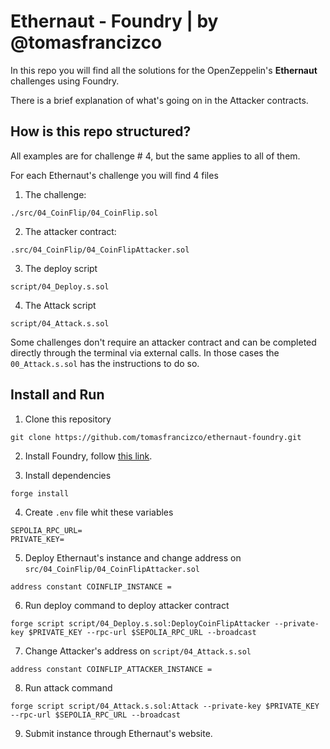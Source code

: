 
# Ethernaut - Foundry | by @tomasfrancizco

In this repo you will find all the solutions for the OpenZeppelin's **Ethernaut** challenges using Foundry.

There is a brief explanation of what's going on in the Attacker contracts.

## How is this repo structured?

All examples are for challenge # 4, but the same applies to all of them.

For each Ethernaut's challenge you will find 4 files

1. The challenge:

`./src/04_CoinFlip/04_CoinFlip.sol`

2. The attacker contract:

`.src/04_CoinFlip/04_CoinFlipAttacker.sol`

3. The deploy script

`script/04_Deploy.s.sol`

4. The Attack script

`script/04_Attack.s.sol`

Some challenges don't require an attacker contract and can be completed directly through the terminal via external calls. In those cases the `00_Attack.s.sol` has the instructions to do so.


## Install and Run

1. Clone this repository
```
git clone https://github.com/tomasfrancizco/ethernaut-foundry.git
```

2. Install Foundry, follow [this link](https://book.getfoundry.sh/getting-started/installation).

3. Install dependencies
```
forge install
```

4. Create `.env` file whit these variables

```
SEPOLIA_RPC_URL=
PRIVATE_KEY=
```

5. Deploy Ethernaut's instance and change address on `src/04_CoinFlip/04_CoinFlipAttacker.sol`

```
address constant COINFLIP_INSTANCE =
```

6. Run deploy command to deploy attacker contract

```
forge script script/04_Deploy.s.sol:DeployCoinFlipAttacker --private-key $PRIVATE_KEY --rpc-url $SEPOLIA_RPC_URL --broadcast
```

7. Change Attacker's address on `script/04_Attack.s.sol`
```
address constant COINFLIP_ATTACKER_INSTANCE =
```

8. Run attack command
```
forge script script/04_Attack.s.sol:Attack --private-key $PRIVATE_KEY --rpc-url $SEPOLIA_RPC_URL --broadcast
```

9. Submit instance through Ethernaut's website.